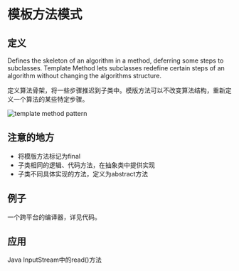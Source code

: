 # 模板方法模式

## 定义

Defines the skeleton of an algorithm in a method, 
deferring some steps to subclasses. 
Template Method lets subclasses redefine certain steps of 
an algorithm without changing the algorithms structure.

定义算法骨架，将一些步骤推迟到子类中。模版方法可以不改变算法结构，重新定义一个算法的某些特定步骤。

![template method pattern](https://gitee.com/gdhu/testtingop/raw/master/2019-11-21_008.jpg)

## 注意的地方

- 将模版方法标记为final
- 子类相同的逻辑、代码方法，在抽象类中提供实现
- 子类不同具体实现的方法，定义为abstract方法

## 例子

一个跨平台的编译器，详见代码。

## 应用

Java InputStream中的read()方法